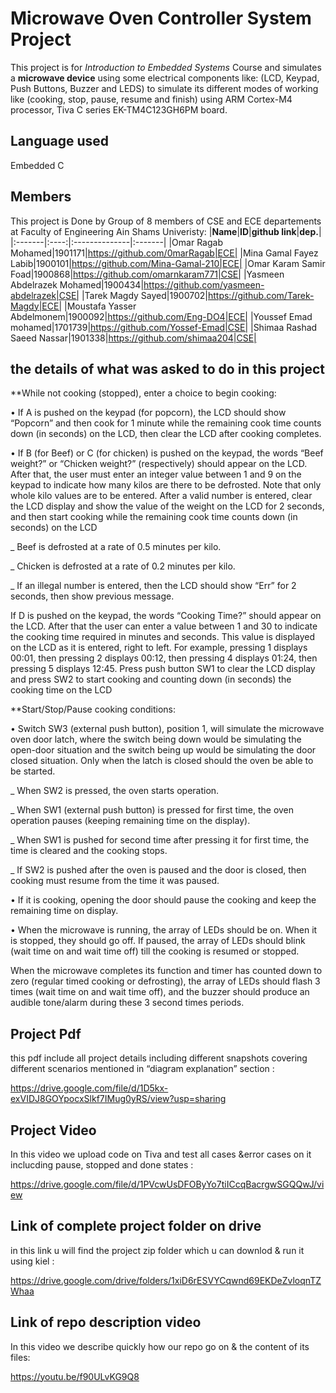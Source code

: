# Microwave Oven Controller System Project #
This project is for *Introduction to Embedded Systems* Course and simulates a **microwave device** using some electrical components like: (LCD, Keypad, Push Buttons, Buzzer and LEDS) to simulate its different modes of working like (cooking, stop, pause, resume and finish) using ARM Cortex-M4 processor, Tiva C series EK-TM4C123GH6PM board.

## Language used ##
Embedded C

## Members ##
This project is Done by Group of 8 members of CSE and ECE departements at Faculty of Engineering Ain Shams Univeristy:
|**Name**|**ID**|**github link**|**dep.**|
|:-------|:----:|:--------------|:-------|
|Omar Ragab Mohamed|1901171|https://github.com/0marRagab|ECE|
|Mina Gamal Fayez Labib|1900101|https://github.com/Mina-Gamal-210|ECE|
|Omar Karam Samir Foad|1900868|https://github.com/omarnkaram771|CSE| 
|Yasmeen Abdelrazek Mohamed|1900434|https://github.com/yasmeen-abdelrazek|CSE|
|Tarek Magdy Sayed|1900702|https://github.com/Tarek-Magdy|ECE|
|Moustafa Yasser Abdelmonem|1900092|https://github.com/Eng-DO4|ECE|
|Youssef Emad mohamed|1701739|https://github.com/Yossef-Emad|CSE|
|Shimaa Rashad Saeed Nassar|1901338|https://github.com/shimaa204|CSE|

## the details of what was asked to do in this project ##

**While not cooking (stopped), enter a choice to begin cooking:


• If A is pushed on the keypad (for popcorn), the LCD should show “Popcorn” and then 
cook for 1 minute while the remaining cook time counts down (in seconds) on the LCD, 
then clear the LCD after cooking completes.


• If B (for Beef) or C (for chicken) is pushed on the keypad, the words “Beef weight?” or 
“Chicken weight?” (respectively) should appear on the LCD. After that, the user must 
enter an integer value between 1 and 9 on the keypad to indicate how many kilos are 
there to be defrosted.
Note that only whole kilo values are to be entered. After a valid number is entered, clear 
the LCD display and show the value of the weight on the LCD for 2 seconds, and then 
start cooking while the remaining cook time counts down (in seconds) on the LCD

_ Beef is defrosted at a rate of 0.5 minutes per kilo.

_ Chicken is defrosted at a rate of 0.2 minutes per kilo.

_ If an illegal number is entered, then the LCD should show “Err” for 2 seconds, 
then show previous message.


If D is pushed on the keypad, the words “Cooking Time?” should appear on the LCD. 
After that the user can enter a value between 1 and 30 to indicate the cooking time 
required in minutes and seconds. This value is displayed on the LCD as it is entered, right 
to left. 
For example, pressing 1 displays 00:01, then pressing 2 displays 00:12, then pressing 4 
displays 01:24, then pressing 5 displays 12:45. Press push button SW1 to clear the LCD 
display and press SW2 to start cooking and counting down (in seconds) the cooking time 
on the LCD

**Start/Stop/Pause cooking conditions:


• Switch SW3 (external push button), position 1, will simulate the microwave oven door 
latch, where the switch being down would be simulating the open-door situation and the 
switch being up would be simulating the door closed situation. Only when the latch is 
closed should the oven be able to be started.

_ When SW2 is pressed, the oven starts operation.

_ When SW1 (external push button) is pressed for first time, the oven operation 
pauses (keeping remaining time on the display).

_ When SW1 is pushed for second time after pressing it for first time, the time is 
cleared and the cooking stops.

_ If SW2 is pushed after the oven is paused and the door is closed, then cooking 
must resume from the time it was paused.

• If it is cooking, opening the door should pause the cooking and keep the remaining time 
on display.

• When the microwave is running, the array of LEDs should be on. When it is stopped, 
they should go off. If paused, the array of LEDs should blink (wait time on and wait time 
off) till the cooking is resumed or stopped.

When the microwave completes its function and timer has counted down to zero (regular 
timed cooking or defrosting), the array of LEDs should flash 3 times (wait time on and 
wait time off), and the buzzer should produce an audible tone/alarm during these 3 
second times periods.

## Project Pdf ##

this pdf include all project details including different snapshots covering different scenarios
mentioned in “diagram explanation” section :

https://drive.google.com/file/d/1D5kx-exVIDJ8GOYpocxSlkf7IMug0yRS/view?usp=sharing

## Project Video ##

In this video we upload code on Tiva and test all cases &error cases on 
it inclucding pause, stopped and done states :

https://drive.google.com/file/d/1PVcwUsDFOByYo7tiICcqBacrgwSGQQwJ/view

## Link of complete project folder on drive ##

in this link u will find the project zip folder which u can downlod & run it using kiel :

https://drive.google.com/drive/folders/1xiD6rESVYCqwnd69EKDeZvloqnTZWhaa

## Link of repo description video ##

In this video we describe quickly how our repo go on & the content of 
its files:

https://youtu.be/f90ULvKG9Q8



